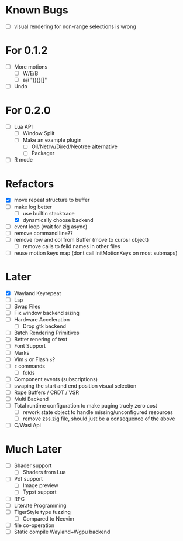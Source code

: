 # Known Bugs
- [ ] visual rendering for non-range selections is wrong

# For 0.1.2
- [ ] More motions
  - [ ] W/E/B
  - [ ] a/i "(){}[]"
- [ ] Undo

# For 0.2.0
- [ ] Lua API
  - [ ] Window Split
  - [ ] Make an example plugin
    - [ ] Oil/Netrw/Dired/Neotree alternative
    - [ ] Packager
- [ ] R mode

# Refactors
- [x] move repeat structure to buffer
- [ ] make log better 
  - [ ] use builtin stacktrace 
  - [x] dynamically choose backend
- [ ] event loop (wait for zig async)
- [ ] remove command line??
- [ ] remove row and col from Buffer (move to curosr object)
  - [ ] remove calls to feild names in other files
- [ ] reuse motion keys map (dont call initMotionKeys on most submaps)

# Later
- [x] Wayland Keyrepeat
- [ ] Lsp
- [ ] Swap Files
- [ ] Fix window backend sizing
- [ ] Hardware Acceleration
  - [ ] Drop gtk backend
- [ ] Batch Rendering Primitives
- [ ] Better renering of text
- [ ] Font Support
- [ ] Marks
- [ ] Vim `s` or Flash `s`?
- [ ] `z` commands
  - [ ] folds
- [ ] Component events (subscriptions)
- [ ] swaping the start and end position visual selection
- [ ] Rope Buffers / CRDT / VSR
- [ ] Multi Backend
- [ ] Total runtime configuration to make paging truely zero cost
  - [ ] rework state object to handle missing/unconfigured resources
  - [ ] remove zss.zig file, should just be a consequence of the above
- [ ] C/Wasi Api

# Much Later
- [ ] Shader support
  - [ ] Shaders from Lua
- [ ] Pdf support
  - [ ] Image preview
  - [ ] Typst support
- [ ] RPC
- [ ] Literate Programming
- [ ] TigerStyle type fuzzing
  - [ ] Compared to Neovim
- [ ] file co-operation
- [ ] Static compile Wayland+Wgpu backend
